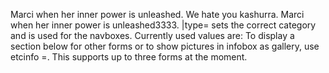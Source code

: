 







Marci when her inner power is unleashed.
We hate you kashurra.
Marci when her inner power is unleashed3333.
|type= sets the correct category and is used for the navboxes. Currently used values are:
To display a section below for other forms or to show pictures in infobox as gallery, use etcinfo =. This supports up to three forms at the moment.
